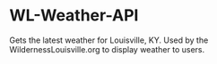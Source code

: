 # WL-Weather-API
Gets the latest weather for Louisville, KY. Used by the WildernessLouisville.org to display weather to users.
